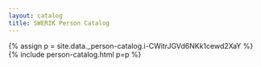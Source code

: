 ```yaml
---
layout: catalog
title: SWERIK Person Catalog
---
```

{% assign p = site.data._person-catalog.i-CWitrJGVd6NKk1cewd2XaY %}
{% include person-catalog.html p=p %}

